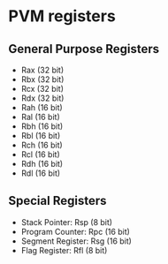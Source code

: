 # PVM registers

## General Purpose Registers
- Rax (32 bit)
- Rbx (32 bit)
- Rcx (32 bit)
- Rdx (32 bit)
- Rah (16 bit)
- Ral (16 bit)
- Rbh (16 bit)
- Rbl (16 bit)
- Rch (16 bit)
- Rcl (16 bit)
- Rdh (16 bit)
- Rdl (16 bit)

## Special Registers
- Stack Pointer: Rsp (8 bit)
- Program Counter: Rpc (16 bit)
- Segment Register: Rsg (16 bit)
- Flag Register: Rfl (8 bit)
